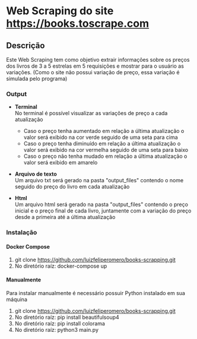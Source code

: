 # Web Scraping do site https://books.toscrape.com

## Descrição

Este Web Scraping tem como objetivo extrair informações sobre os preços dos livros de 3 a 5 estrelas em 5 requisições e mostrar para o usuário as variações.
(Como o site não possui variação de preço, essa variação é simulada pelo programa)

### Output

- **Terminal**\
No terminal é possível visualizar as variações de preço a cada atualização
  - Caso o preço tenha aumentado em relação a última atualização o valor será exibido na cor verde seguido de uma seta para cima
  - Caso o preço tenha diminuído em relação a última atualização o valor será exibido na cor vermelha seguido de uma seta para baixo
  - Caso o preço não tenha mudado em relação a última atualização o valor será exibido em amarelo  
  
- **Arquivo de texto**\
Um arquivo txt será gerado na pasta "output_files" contendo o nome seguido do preço do livro em cada atualização

- **Html**\
Um arquivo html será gerado na pasta "output_files" contendo o preço inicial e o preço final de cada livro, juntamente com a variação do preço desde a primeira até a última atualização

### Instalação

#### Docker Compose

1. git clone https://github.com/luizfeliperomero/books-scrapping.git
2. No diretório raíz: docker-compose up

#### Manualmente

Para instalar manualmente é necessário possuir Python instalado em sua máquina

1. git clone https://github.com/luizfeliperomero/books-scrapping.git
2. No diretório raíz: pip install beautifulsoup4
3. No diretório raíz: pip install colorama
4. No diretório raíz: python3 main.py

